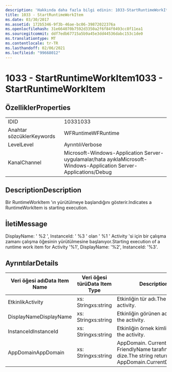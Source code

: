 ```yaml
---
description: 'Hakkında daha fazla bilgi edinin: 1033-StartRuntimeWorkItem'
title: 1033 - StartRuntimeWorkItem
ms.date: 03/30/2017
ms.assetid: 172b5346-9f3b-46ae-bc06-39872022376a
ms.openlocfilehash: 31e664070b7592d3350a2f6f84f0493cc8f11ea1
ms.sourcegitcommit: ddf7edb67715a5b9a45e3dd44536dabc153c1de0
ms.translationtype: MT
ms.contentlocale: tr-TR
ms.lasthandoff: 02/06/2021
ms.locfileid: "99668012"
---
```

# <a name="1033---startruntimeworkitem"></a><span data-ttu-id="af4e0-103">1033 - StartRuntimeWorkItem</span><span class="sxs-lookup"><span data-stu-id="af4e0-103">1033 - StartRuntimeWorkItem</span></span>

## <a name="properties"></a><span data-ttu-id="af4e0-104">Özellikler</span><span class="sxs-lookup"><span data-stu-id="af4e0-104">Properties</span></span>  
  
|||  
|-|-|  
|<span data-ttu-id="af4e0-105">ID</span><span class="sxs-lookup"><span data-stu-id="af4e0-105">ID</span></span>|<span data-ttu-id="af4e0-106">1033</span><span class="sxs-lookup"><span data-stu-id="af4e0-106">1033</span></span>|  
|<span data-ttu-id="af4e0-107">Anahtar sözcükler</span><span class="sxs-lookup"><span data-stu-id="af4e0-107">Keywords</span></span>|<span data-ttu-id="af4e0-108">WFRuntime</span><span class="sxs-lookup"><span data-stu-id="af4e0-108">WFRuntime</span></span>|  
|<span data-ttu-id="af4e0-109">Level</span><span class="sxs-lookup"><span data-stu-id="af4e0-109">Level</span></span>|<span data-ttu-id="af4e0-110">Ayrıntılı</span><span class="sxs-lookup"><span data-stu-id="af4e0-110">Verbose</span></span>|  
|<span data-ttu-id="af4e0-111">Kanal</span><span class="sxs-lookup"><span data-stu-id="af4e0-111">Channel</span></span>|<span data-ttu-id="af4e0-112">Microsoft-Windows-Application Server-uygulamalar/hata ayıkla</span><span class="sxs-lookup"><span data-stu-id="af4e0-112">Microsoft-Windows-Application Server-Applications/Debug</span></span>|  
  
## <a name="description"></a><span data-ttu-id="af4e0-113">Description</span><span class="sxs-lookup"><span data-stu-id="af4e0-113">Description</span></span>  

 <span data-ttu-id="af4e0-114">Bir RuntimeWorkItem 'ın yürütülmeye başlandığını gösterir.</span><span class="sxs-lookup"><span data-stu-id="af4e0-114">Indicates a RuntimeWorkItem is starting execution.</span></span>  
  
## <a name="message"></a><span data-ttu-id="af4e0-115">İleti</span><span class="sxs-lookup"><span data-stu-id="af4e0-115">Message</span></span>  

 <span data-ttu-id="af4e0-116">DisplayName: ' %2 ', InstanceId: ' %3 ' olan ' %1 ' Activity 'si için bir çalışma zamanı çalışma öğesinin yürütülmesine başlanıyor.</span><span class="sxs-lookup"><span data-stu-id="af4e0-116">Starting execution of a runtime work item for Activity '%1', DisplayName: '%2', InstanceId: '%3'.</span></span>  
  
## <a name="details"></a><span data-ttu-id="af4e0-117">Ayrıntılar</span><span class="sxs-lookup"><span data-stu-id="af4e0-117">Details</span></span>  
  
|<span data-ttu-id="af4e0-118">Veri öğesi adı</span><span class="sxs-lookup"><span data-stu-id="af4e0-118">Data Item Name</span></span>|<span data-ttu-id="af4e0-119">Veri öğesi türü</span><span class="sxs-lookup"><span data-stu-id="af4e0-119">Data Item Type</span></span>|<span data-ttu-id="af4e0-120">Description</span><span class="sxs-lookup"><span data-stu-id="af4e0-120">Description</span></span>|  
|--------------------|--------------------|-----------------|  
|<span data-ttu-id="af4e0-121">Etkinlik</span><span class="sxs-lookup"><span data-stu-id="af4e0-121">Activity</span></span>|<span data-ttu-id="af4e0-122">xs: String</span><span class="sxs-lookup"><span data-stu-id="af4e0-122">xs:string</span></span>|<span data-ttu-id="af4e0-123">Etkinliğin tür adı.</span><span class="sxs-lookup"><span data-stu-id="af4e0-123">The type name of the activity.</span></span>|  
|<span data-ttu-id="af4e0-124">DisplayName</span><span class="sxs-lookup"><span data-stu-id="af4e0-124">DisplayName</span></span>|<span data-ttu-id="af4e0-125">xs: String</span><span class="sxs-lookup"><span data-stu-id="af4e0-125">xs:string</span></span>|<span data-ttu-id="af4e0-126">Etkinliğin görünen adı.</span><span class="sxs-lookup"><span data-stu-id="af4e0-126">The display name of the activity.</span></span>|  
|<span data-ttu-id="af4e0-127">InstanceId</span><span class="sxs-lookup"><span data-stu-id="af4e0-127">InstanceId</span></span>|<span data-ttu-id="af4e0-128">xs: String</span><span class="sxs-lookup"><span data-stu-id="af4e0-128">xs:string</span></span>|<span data-ttu-id="af4e0-129">Etkinliğin örnek kimliği.</span><span class="sxs-lookup"><span data-stu-id="af4e0-129">The instance id of the activity.</span></span>|  
|<span data-ttu-id="af4e0-130">AppDomain</span><span class="sxs-lookup"><span data-stu-id="af4e0-130">AppDomain</span></span>|<span data-ttu-id="af4e0-131">xs: String</span><span class="sxs-lookup"><span data-stu-id="af4e0-131">xs:string</span></span>|<span data-ttu-id="af4e0-132">AppDomain. CurrentDomain. FriendlyName tarafından döndürülen dize.</span><span class="sxs-lookup"><span data-stu-id="af4e0-132">The string returned by AppDomain.CurrentDomain.FriendlyName.</span></span>|
